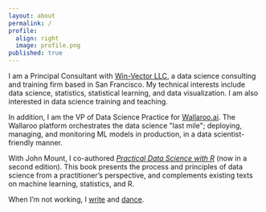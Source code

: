 ```yaml
---
layout: about
permalink: /
profile:
  align: right
  image: profile.png
published: true
---
```


I am a Principal Consultant with [Win-Vector LLC](https://win-vector.com/), a data science consulting and training firm based in San Francisco. My technical interests include data science, statistics, statistical learning, and data visualization. I am also interested in data science training and teaching.

In addition, I am the VP of Data Science Practice for [Wallaroo.ai](https://www.wallaroo.ai/). The Wallaroo platform orchestrates the data science "last mile"; deploying, managing, and monitoring ML models in production, in a data scientist-friendly manner.

With John Mount, I co-authored [<em>Practical Data Science with R</em>](https://www.manning.com/books/practical-data-science-with-r-second-edition) (now in a second edition). This book presents the process and principles of data science from a practitioner’s perspective, and complements existing texts on machine learning, statistics, and R.

When I’m not working, I [write](https://ninazumel.com/nina-other-writing/) and [dance](http://www.dholrhythms.com/).